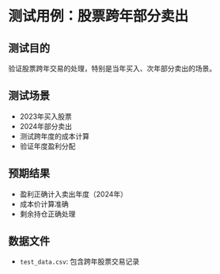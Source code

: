 # 测试用例：股票跨年部分卖出

## 测试目的
验证股票跨年交易的处理，特别是当年买入、次年部分卖出的场景。

## 测试场景
- 2023年买入股票
- 2024年部分卖出
- 测试跨年度的成本计算
- 验证年度盈利分配

## 预期结果
- 盈利正确计入卖出年度（2024年）
- 成本价计算准确
- 剩余持仓正确处理

## 数据文件
- `test_data.csv`: 包含跨年股票交易记录